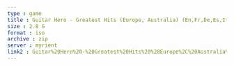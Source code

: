 ```yaml
---
type : game
title : Guitar Hero - Greatest Hits (Europe, Australia) (En,Fr,De,Es,It)
size : 2.8 G
format : iso
archive : zip
server : myrient
link2 : Guitar%20Hero%20-%20Greatest%20Hits%20%28Europe%2C%20Australia%29%20%28En%2CFr%2CDe%2CEs%2CIt%29
---
```

